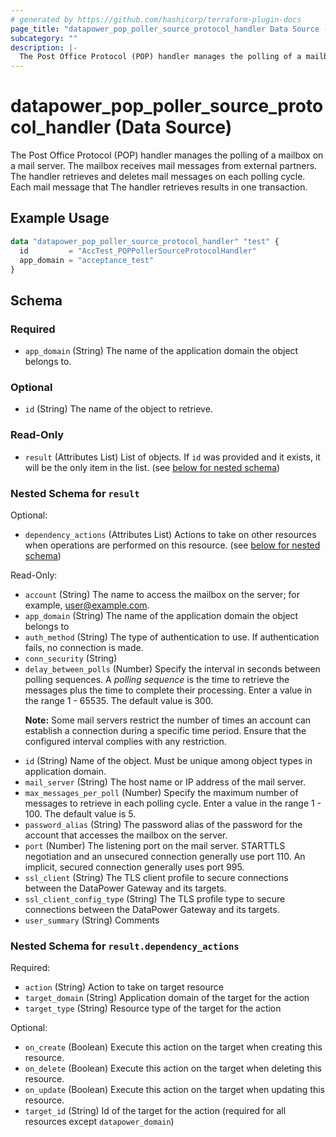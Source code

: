 ```yaml
---
# generated by https://github.com/hashicorp/terraform-plugin-docs
page_title: "datapower_pop_poller_source_protocol_handler Data Source - terraform-provider-datapower"
subcategory: ""
description: |-
  The Post Office Protocol (POP) handler manages the polling of a mailbox on a mail server. The mailbox receives mail messages from external partners. The handler retrieves and deletes mail messages on each polling cycle. Each mail message that The handler retrieves results in one transaction.
---
```


# datapower_pop_poller_source_protocol_handler (Data Source)

The Post Office Protocol (POP) handler manages the polling of a mailbox on a mail server. The mailbox receives mail messages from external partners. The handler retrieves and deletes mail messages on each polling cycle. Each mail message that The handler retrieves results in one transaction.

## Example Usage

```terraform
data "datapower_pop_poller_source_protocol_handler" "test" {
  id         = "AccTest_POPPollerSourceProtocolHandler"
  app_domain = "acceptance_test"
}
```

<!-- schema generated by tfplugindocs -->
## Schema

### Required

- `app_domain` (String) The name of the application domain the object belongs to.

### Optional

- `id` (String) The name of the object to retrieve.

### Read-Only

- `result` (Attributes List) List of objects. If `id` was provided and it exists, it will be the only item in the list. (see [below for nested schema](#nestedatt--result))

<a id="nestedatt--result"></a>
### Nested Schema for `result`

Optional:

- `dependency_actions` (Attributes List) Actions to take on other resources when operations are performed on this resource. (see [below for nested schema](#nestedatt--result--dependency_actions))

Read-Only:

- `account` (String) The name to access the mailbox on the server; for example, user@example.com.
- `app_domain` (String) The name of the application domain the object belongs to
- `auth_method` (String) The type of authentication to use. If authentication fails, no connection is made.
- `conn_security` (String)
- `delay_between_polls` (Number) Specify the interval in seconds between polling sequences. A <em>polling sequence</em> is the time to retrieve the messages plus the time to complete their processing. Enter a value in the range 1 - 65535. The default value is 300. <p><b>Note:</b> Some mail servers restrict the number of times an account can establish a connection during a specific time period. Ensure that the configured interval complies with any restriction.</p>
- `id` (String) Name of the object. Must be unique among object types in application domain.
- `mail_server` (String) The host name or IP address of the mail server.
- `max_messages_per_poll` (Number) Specify the maximum number of messages to retrieve in each polling cycle. Enter a value in the range 1 - 100. The default value is 5.
- `password_alias` (String) The password alias of the password for the account that accesses the mailbox on the server.
- `port` (Number) The listening port on the mail server. STARTTLS negotiation and an unsecured connection generally use port 110. An implicit, secured connection generally uses port 995.
- `ssl_client` (String) The TLS client profile to secure connections between the DataPower Gateway and its targets.
- `ssl_client_config_type` (String) The TLS profile type to secure connections between the DataPower Gateway and its targets.
- `user_summary` (String) Comments

<a id="nestedatt--result--dependency_actions"></a>
### Nested Schema for `result.dependency_actions`

Required:

- `action` (String) Action to take on target resource
- `target_domain` (String) Application domain of the target for the action
- `target_type` (String) Resource type of the target for the action

Optional:

- `on_create` (Boolean) Execute this action on the target when creating this resource.
- `on_delete` (Boolean) Execute this action on the target when deleting this resource.
- `on_update` (Boolean) Execute this action on the target when updating this resource.
- `target_id` (String) Id of the target for the action (required for all resources except `datapower_domain`)
